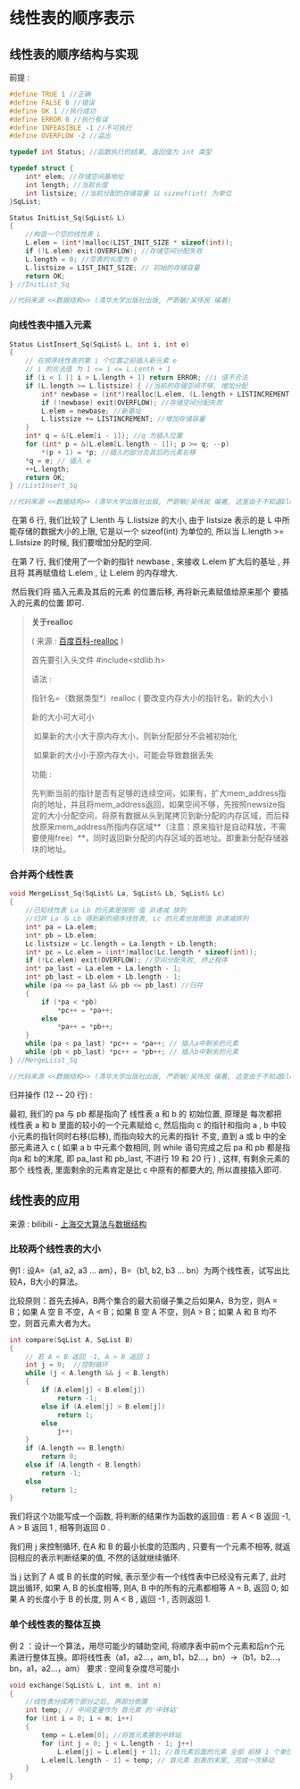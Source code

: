 # 线性表的顺序表示

## 线性表的顺序结构与实现

前提 : 

```c++
#define TRUE 1 //正确
#define FALSE 0 //错误
#define OK 1 //执行成功
#define ERROR 0 //执行有误
#define INFEASIBLE -1 //不可执行
#define OVERFLOW -2 //溢出

typedef int Status; //函数执行的结果, 返回值为 int 类型

typedef struct {
	int* elem; //存储空间基地址
	int length; //当前长度
	int listsize; //当前分配的存储容量 以 sizeof(int) 为单位
}SqList;

Status InitList_Sq(SqList& L)
{
	//构造一个空的线性表 L
	L.elem = (int*)malloc(LIST_INIT_SIZE * sizeof(int));
	if (!L.elem) exit(OVERFLOW); //存储空间分配失败
	L.length = 0; //空表的长度为 0
	L.listsize = LIST_INIT_SIZE; // 初始的存储容量
	return OK;
} //InitList_Sq

//代码来源 <<数据结构>> (清华大学出版社出版, 严蔚敏/吴伟民 编著)
```



### 向线性表中插入元素

```c++
Status ListInsert_Sq(SqList& L, int i, int e)
{
	// 在顺序线性表的第 i 个位置之前插入新元素 e
	// i 的合法值 为 1 <= i <= L.Lenth + 1
	if (i < 1 || i > L.length + 1) return ERROR; //i 值不合法 
	if (L.length >= L.listsize) { //当前的存储空间不够, 增加分配
		int* newbase = (int*)realloc(L.elem, (L.length + LISTINCREMENT) * sizeof(int));
		if (!newbase) exit(OVERFLOW); //存储空间分配失败
		L.elem = newbase; //新基址
		L.listsize += LISTINCREMENT; //增加存储容量
	}
	int* q = &(L.elem[i - 1]); //q 为插入位置
	for (int* p = &(L.elem[L.length - 1]); p >= q; --p)
		*(p + 1) = *p; //插入的部分及其后的元素右移
	*q = e; // 插入 e
	++L.length;
	return OK;
} //ListInsert_Sq

//代码来源 <<数据结构>> (清华大学出版社出版, 严蔚敏/吴伟民 编著, 这里由于不知道ElemType是啥所以改成了int, 留了个坑打算以后再填)
```

​		在第 6 行, 我们比较了 L.lenth 与 L.listsize 的大小, 由于 listsize 表示的是 L 中所能存储的数据大小的上限, 它是以一个 sizeof(int) 为单位的, 所以当 L.length >= L.listsize 的时候, 我们要增加分配的空间.

​		在第 7 行, 我们使用了一个新的指针 newbase , 来接收 L.elem 扩大后的基址 , 并且将 其再赋值给 L.elem , 让 L.elem 的内存增大.

​		然后我们将 插入元素及其后的元素 的位置后移, 再将新元素赋值给原来那个 要插入的元素的位置 即可.

> **关于realloc**
>
> ( 来源 : [百度百科-realloc](https://baike.baidu.com/item/realloc/659993?fr=aladdin) )
>
> 首先要引入头文件 #include<stdlib.h>
>
> 语法 :
>
> 指针名=（数据类型*）realloc ( 要改变内存大小的指针名，新的大小 )
>
> 新的大小可大可小
>
> ​	如果新的大小大于原内存大小，则新分配部分不会被初始化
>
> ​	如果新的大小小于原内存大小，可能会导致数据丢失
>
> 功能 :
>
> 先判断当前的指针是否有足够的连续空间，如果有，扩大mem_address指向的地址，并且将mem_address返回，如果空间不够，先按照newsize指定的大小分配空间，将原有数据从头到尾拷贝到新分配的内存区域，而后释放原来mem_address所指内存区域**（注意：原来指针是自动释放，不需要使用free）**，同时返回新分配的内存区域的首地址。即重新分配存储器块的地址。

### 合并两个线性表

```c++
void MergeLisst_Sq(SqList& La, SqList& Lb, SqList& Lc)
{
	//已知线性表 La Lb 的元素是按照 值 非递减 排列 
	//归并 La 与 Lb 得到新的顺序线性表, Lc 的元素也按照值 非递减排列
	int* pa = La.elem;
	int* pb = Lb.elem;
	Lc.listsize = Lc.length = La.length + Lb.length;
	int* pc = Lc.elem = (int*)malloc(Lc.length * sizeof(int));
	if (!Lc.elem) exit(OVERFLOW); //空间分配失败, 终止程序
	int* pa_last = La.elem + La.length - 1;
	int* pb_last = Lb.elem + Lb.length - 1;
	while (pa <= pa_last && pb <= pb_last) //归并
	{
		if (*pa < *pb)
            *pc++ = *pa++;
		else 
            *pa++ = *pb++;
	}
	while (pa < pa_last) *pc++ = *pa++; // 插入a中剩余的元素
	while (pb < pb_last) *pc++ = *pb++; // 插入b中剩余的元素
} //MergeLisst_Sq

//代码来源 <<数据结构>> (清华大学出版社出版, 严蔚敏/吴伟民 编著, 这里由于不知道ElemType是啥所以改成了int, 留了个坑打算以后再填)
```

归并操作 (12 -- 20 行) :

最初, 我们的 pa 与 pb 都是指向了 线性表 a 和 b 的 初始位置, 原理是 每次都把 线性表 a 和 b 里面的较小的一个元素赋给 c, 然后指向 c 的指针和指向 a , b 中较小元素的指针同时右移(后移), 而指向较大的元素的指针 不变, 直到 a 或 b 中的全部元素进入 c ( 如果 a b 中元素个数相同, 则 while 语句完成之后 pa 和 pb 都是指向a 和 b的末尾, 即 pa_last 和 pb_last, 不进行 19 和 20 行 ) , 这样, 有剩余元素的那个 线性表, 里面剩余的元素肯定是比 c 中原有的都要大的, 所以直接插入即可.

## 线性表的应用

来源 : bilibili - [上海交大算法与数据结构](https://www.bilibili.com/video/av20970543?t=1940&p=3)

### 比较两个线性表的大小

例1 : 设A=（a1, a2, a3 ... am），B=（b1, b2, b3 … bn）为两个线性表，试写出比较A，B大小的算法。

比较原则：首先去掉A，B两个集合的最大前缀子集之后如果A，B为空，则A = B；如果 A 空 B 不空，A < B；如果 B 空 A 不空，则A > B；如果 A 和 B 均不空，则首元素大者为大。

```c++
int compare(SqList A, SqList B)
{
	// 若 A < B 返回 -1, A > B 返回 1
	int j = 0;  //控制循环
	while (j < A.length && j < B.length)
	{
		if (A.elem[j] < B.elem[j])
			return -1;
		else if (A.elem[j] > B.elem[j])
			return 1;
		else
			j++;
	}
	if (A.length == B.length)
		return 0;
	else if (A.length < B.length)
		return -1;
	else
		return 1;
}
```

我们将这个功能写成一个函数, 将判断的结果作为函数的返回值 : 若 A < B 返回 -1, A > B 返回 1 , 相等则返回 0 .

我们用 j 来控制循环, 在A 和 B 的最小长度的范围内 , 只要有一个元素不相等, 就返回相应的表示判断结果的值, 不然的话就继续循环.

当 j 达到了 A 或 B 的长度的时候, 表示至少有一个线性表中已经没有元素了, 此时跳出循环, 如果 A, B 的长度相等, 则A, B 中的所有的元素都相等 A = B, 返回 0; 如果 A 的长度小于 B 的长度, 则 A < B , 返回 -1 , 否则返回 1.

### 单个线性表的整体互换

例 2 ：设计一个算法，用尽可能少的辅助空间, 将顺序表中前m个元素和后n个元素进行整体互换。即将线性表（a1，a2…，am, b1，b2…，bn）→（b1，b2…，bn，a1，a2…，am） 要求 : 空间复杂度尽可能小

```c++
void exchange(SqList& L, int m, int n)
{
	//线性表分成两个部分之后, 两部分倒置
	int temp; // 中间变量作为 首元素 的'中转站'
	for (int i = 0; i < m; i++)
	{
		temp = L.elem[0]; //将首元素挪到中转站
		for (int j = 0; j < L.length - 1; j++)
			L.elem[j] = L.elem[j + 1]; //首元素后面的元素 全部 前移 1 个单位
		L.elem[L.length - 1] = temp; // 首元素 到表的末尾, 完成一次移动
	}
}

```
